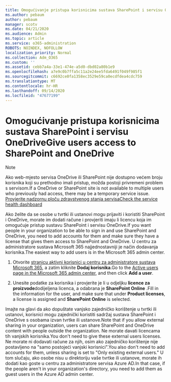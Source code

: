 ```yaml
---
title: Omogućivanje pristupa korisnicima sustava SharePoint i servisu OneDrive
ms.author: pebaum
author: pebaum
manager: scotv
ms.date: 04/21/2020
ms.audience: Admin
ms.topic: article
ms.service: o365-administration
ROBOTS: NOINDEX, NOFOLLOW
localization_priority: Normal
ms.collection: Adm_O365
ms.custom: ''
ms.assetid: cebb7a4a-33e1-474e-a5d0-dbd02a80b1e9
ms.openlocfilehash: a7e9c0b7ffa5c11a2e24ee5fda6491f049f985f1
ms.sourcegitcommit: c6692ce0fa1358ec3529e59ca0ecdfdea4cdc759
ms.translationtype: MT
ms.contentlocale: hr-HR
ms.lasthandoff: 09/14/2020
ms.locfileid: "47677199"
---
```

# <a name="give-users-access-to-sharepoint-and-onedrive"></a><span data-ttu-id="8b5b1-102">Omogućivanje pristupa korisnicima sustava SharePoint i servisu OneDrive</span><span class="sxs-lookup"><span data-stu-id="8b5b1-102">Give users access to SharePoint and OneDrive</span></span>

> [!NOTE]
> <span data-ttu-id="8b5b1-103">Ako web-mjesto servisa OneDrive ili SharePoint nije dostupno većem broju korisnika koji su prethodno imali pristup, možda postoji privremeni problem s servisom.</span><span class="sxs-lookup"><span data-stu-id="8b5b1-103">If a OneDrive or SharePoint site is not available to multiple users who previously had access, there may be a temporary service issue.</span></span> [<span data-ttu-id="8b5b1-104">Provjerite nadzornu ploču zdravstvenog stanja servisa</span><span class="sxs-lookup"><span data-stu-id="8b5b1-104">Check the service health dashboard</span></span>](https://portal.office.com/adminportal/home#/servicehealth)
  
<span data-ttu-id="8b5b1-105">Ako želite da se osobe u tvrtki ili ustanovi mogu prijaviti i koristiti SharePoint i OneDrive, morate im dodati račune i provjeriti imaju li licencu koja im omogućuje pristup sustavu SharePoint i servisu OneDrive.</span><span class="sxs-lookup"><span data-stu-id="8b5b1-105">If you want people in your organization to be able to sign in and use SharePoint and OneDrive, you need to add accounts for them and make sure they have a license that gives them access to SharePoint and OneDrive.</span></span> <span data-ttu-id="8b5b1-106">U centru za administratore sustava Microsoft 365 najjednostavniji je način dodavanja korisnika.</span><span class="sxs-lookup"><span data-stu-id="8b5b1-106">The easiest way to add users is in the Microsoft 365 admin center.</span></span>
  
1. <span data-ttu-id="8b5b1-107">Otvorite [stranicu aktivni korisnici u centru za administratore sustava Microsoft 365](https://portal.office.com/adminportal/home#/users), a zatim kliknite **Dodaj korisnika**.</span><span class="sxs-lookup"><span data-stu-id="8b5b1-107">Go to the [Active users page in the Microsoft 365 admin center](https://portal.office.com/adminportal/home#/users), and then click **Add a user**.</span></span>
    
2. <span data-ttu-id="8b5b1-108">Unesite podatke za korisnika i provjerite je li u odjeljku **licence za proizvode**dodijeljena licenca, a odabrana je **SharePoint Online** .</span><span class="sxs-lookup"><span data-stu-id="8b5b1-108">Fill in the information for the user, and make sure that under **Product licenses**, a license is assigned and **SharePoint Online** is selected.</span></span> 
    
<span data-ttu-id="8b5b1-109">Imajte na glavi da ako dopuštate vanjsko zajedničko korištenje u tvrtki ili ustanovi, korisnici mogu zajednički koristiti sadržaj sustava SharePoint i OneDrive s osobama izvan tvrtke ili ustanove.</span><span class="sxs-lookup"><span data-stu-id="8b5b1-109">Note that if you allow external sharing in your organization, users can share SharePoint and OneDrive content with people outside the organization.</span></span> <span data-ttu-id="8b5b1-110">Ne morate davati licencama tih vanjskih korisnika.</span><span class="sxs-lookup"><span data-stu-id="8b5b1-110">You don't need to give these external users licenses.</span></span> <span data-ttu-id="8b5b1-111">Ne morate ni dodavati račune za njih, osim ako zajedničko korištenje nije postavljeno na "samo postojeći vanjski korisnici".</span><span class="sxs-lookup"><span data-stu-id="8b5b1-111">You also don't need to add accounts for them, unless sharing is set to "Only existing external users."</span></span> <span data-ttu-id="8b5b1-112">U tom slučaju, ako osobe nisu u direktoriju vaše tvrtke ili ustanove, morate ih dodati kao goste u centru za administratore servisa Azure AD.</span><span class="sxs-lookup"><span data-stu-id="8b5b1-112">In that case, if the people aren't in your organization's directory, you need to add them as guest users in the Azure AD admin center.</span></span>
  

